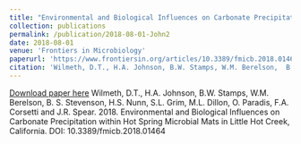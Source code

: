 ```yaml
---
title: "Environmental and Biological Influences on Carbonate Precipitation within Hot Spring Microbial Mats in Little Hot Creek, California"
collection: publications
permalink: /publication/2018-08-01-John2
date: 2018-08-01
venue: 'Frontiers in Microbiology'
paperurl: 'https://www.frontiersin.org/articles/10.3389/fmicb.2018.01464/abstract'
citation: 'Wilmeth, D.T., H.A. Johnson, B.W. Stamps, W.M. Berelson,  B. S. Stevenson, H.S. Nunn, S.L. Grim, M.L. Dillon,  O. Paradis, F.A. Corsetti and J.R. Spear.  2018.  Environmental and Biological Influences on Carbonate Precipitation within Hot Spring Microbial Mats in Little Hot Creek, California.  DOI:  10.3389/fmicb.2018.01464'
---
```


<a href='https://www.frontiersin.org/articles/10.3389/fmicb.2018.01464/abstract'>Download paper here</a>
Wilmeth, D.T., H.A. Johnson, B.W. Stamps, W.M. Berelson,  B. S. Stevenson, H.S. Nunn, S.L. Grim, M.L. Dillon,  O. Paradis, F.A. Corsetti and J.R. Spear.  2018.  Environmental and Biological Influences on Carbonate Precipitation within Hot Spring Microbial Mats in Little Hot Creek, California.  DOI:  10.3389/fmicb.2018.01464